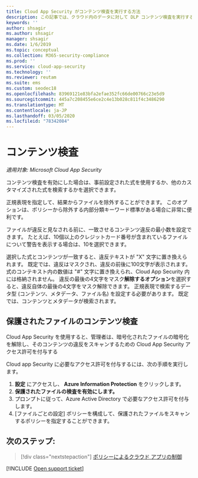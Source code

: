 ```yaml
---
title: Cloud App Security がコンテンツ検査を実行する方法
description: この記事では、クラウド内のデータに対して DLP コンテンツ検査を実行するときのプロセス Cloud App Security について説明します。
keywords: ''
author: shsagir
ms.author: shsagir
manager: shsagir
ms.date: 1/6/2019
ms.topic: conceptual
ms.collection: M365-security-compliance
ms.prod: ''
ms.service: cloud-app-security
ms.technology: ''
ms.reviewer: reutam
ms.suite: ems
ms.custom: seodec18
ms.openlocfilehash: 83969121e83bfa2efae352fc66de00766c23e5d9
ms.sourcegitcommit: 445a7c208455e6ce2c4e13b028c811f4c3486290
ms.translationtype: MT
ms.contentlocale: ja-JP
ms.lasthandoff: 03/05/2020
ms.locfileid: "78342084"
---
```

# <a name="content-inspection"></a>コンテンツ検査

*適用対象: Microsoft Cloud App Security*

コンテンツ検査を有効にした場合は、事前設定された式を使用するか、他のカスタマイズされた式を検索するかを選択できます。

正規表現を指定して、結果からファイルを除外することができます。 このオプションは、ポリシーから除外する内部分類キーワード標準がある場合に非常に便利です。

ファイルが違反と見なされる前に、一致させるコンテンツ違反の最小数を設定できます。 たとえば、10個以上のクレジットカード番号が含まれているファイルについて警告を表示する場合は、10を選択できます。

選択した式とコンテンツが一致すると、違反テキストが "X" 文字に置き換えられます。 既定では、違反はマスクされ、違反の前後に100文字が表示されます。 式のコンテキスト内の数値は "#" 文字に置き換えられ、Cloud App Security 内には格納されません。 違反の最後の4文字をマスク**解除するオプション**を選択すると、違反自体の最後の4文字をマスク解除できます。 正規表現で検索するデータ型 (コンテンツ、メタデータ、ファイル名) を設定する必要があります。 既定では、コンテンツとメタデータが検索されます。

## <a name="content-inspection-for-protected-files"></a>保護されたファイルのコンテンツ検査

Cloud App Security を使用すると、管理者は、暗号化されたファイルの暗号化を解除し、そのコンテンツの違反をスキャンするための Cloud App Security アクセス許可を付与する

Cloud app Security に必要なアクセス許可を付与するには、次の手順を実行します。

1. **設定** にアクセスし、 **Azure Information Protection** をクリックします。
2. **保護されたファイルの検査を有効にします。**
3. プロンプトに従って、Azure Active Directory で必要なアクセス許可を付与します。
4. [ファイルごとの設定] ポリシーを構成して、保護されたファイルをスキャンするポリシーを指定することができます。

## <a name="next-steps"></a>次のステップ:

> [!div class="nextstepaction"]
> [ポリシーによるクラウド アプリの制御](control-cloud-apps-with-policies.md)

[!INCLUDE [Open support ticket](includes/support.md)]
